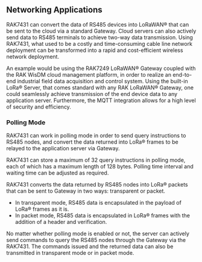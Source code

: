 ## Networking Applications

RAK7431 can convert the data of RS485 devices into LoRaWAN® that can be sent to the cloud via a standard Gateway. Cloud servers can also actively send data to RS485 terminals to achieve two-way data transmission. Using RAK7431, what used to be a costly and time-consuming cable line network deployment can be transformed into a rapid and cost-efficient wireless network deployment.

An example would be using the RAK7249 LoRaWAN® Gateway coupled with the RAK WisDM cloud management platform, in order to realize an end-to-end industrial field data acquisition and control system. Using the built-in LoRa® Server, that comes standard with any RAK LoRaWAN® Gateway, one could seamlessly achieve transmission of the end device data to any application server. Furthermore, the MQTT integration allows for a high level of security and efficiency.


<rk-img
  src="/assets/images/datasheet/rak7431/rs485-structure.jpg"
  width="75%"
  figure-number="2"
  caption="RAK7431 - RS485 to LoRaWAN® network structure"
/>

### Polling Mode

RAK7431 can work in polling mode in order to send query instructions to RS485 nodes, and convert the data returned into LoRa® frames to be relayed to the application server via Gateway.

<rk-img
  src="/assets/images/datasheet/rak7431/rak7431-polling-mode.jpg"
  width="75%"
  figure-number="3"
  caption="RAK7431 polling mode"
/>

RAK7431 can store a maximum of 32 query instructions in polling mode, each of which has a maximum length of 128 bytes. Polling time interval and waiting time can be adjusted as required.

RAK7431 converts the data returned by RS485 nodes into LoRa® packets that can be sent to Gateway in two ways: transparent or packet.

*	In transparent mode, RS485 data is encapsulated in the payload of LoRa® frames as it is.
*	In packet mode, RS485 data is encapsulated in LoRa® frames with the addition of a header and verification. 

No matter whether polling mode is enabled or not, the server can actively send commands to query the RS485 nodes through the Gateway via the RAK7431. The commands issued and the returned data can also be transmitted in transparent mode or in packet mode.


<rk-img
  src="/assets/images/datasheet/rak7431/rak7431-transparent-mode.jpg"
  width="75%"
  figure-number="4"
  caption="RAK7431 transparent mode"
/>


